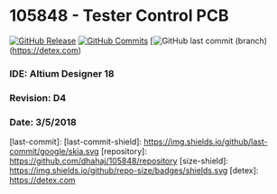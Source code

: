 # 105848 - Tester Control PCB

[![GitHub Release][releases-shield]][releases]
[![GitHub Commits][commits-shield]][commits]
[![GitHub last commit (branch)](https://img.shields.io/github/last-commit/google/skia/infra/config.svg?style=flat-square)(https://detex.com)


### IDE: Altium Designer 18
### Revision: D4
### Date: 3/5/2018



[releases]: https://github.com/dhahaj/105848/releases
[releases-shield]: https://img.shields.io/github/release/hassio-addons/addon-appdaemon3.svg
[commits]: https://github.com/dhahaj/105848/commits/master
[commits-shield]: https://img.shields.io/github/commit-activity/y/hassio-addons/addon-ide.svg
[last-commit]: 
[last-commit-shield]: https://img.shields.io/github/last-commit/google/skia.svg
[repository]: https://github.com/dhahaj/105848/repository
[size-shield]: https://img.shields.io/github/repo-size/badges/shields.svg
[detex]: https://detex.com
